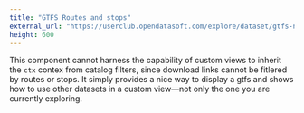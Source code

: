 ```yaml
---
title: "GTFS Routes and stops"
external_url: "https://userclub.opendatasoft.com/explore/dataset/gtfs-nyc/custom/"
height: 600
---
```


This component cannot harness the capability of custom views to inherit the `ctx` contex from catalog filters, since download links cannot be fitlered by routes or stops. It simply provides a nice way to display a gtfs and shows how to use other datasets in a custom view—not only the one you are currently exploring.
